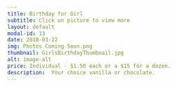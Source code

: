 ```yaml
---
title: Birthday for Girl
subtitle: Click on picture to view more
layout: default
modal-id: 13
date: 2018-03-22
img: Photos Coming Soon.png
thumbnail: GirlsBirthdayThumbnail.jpg
alt: image-alt
price: Individual - $1.50 each or a $15 for a dozen.
description:  Your choice vanilla or chocolate.   
---
```

